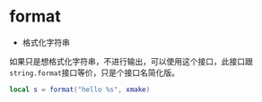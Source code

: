 
# format

- 格式化字符串

如果只是想格式化字符串，不进行输出，可以使用这个接口，此接口跟`string.format`接口等价，只是个接口名简化版。

```lua
local s = format("hello %s", xmake)
```
